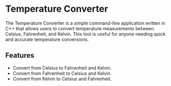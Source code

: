 # Temperature Converter

The Temperature Converter is a simple command-line application written in C++ that allows users to convert temperature measurements between Celsius, Fahrenheit, and Kelvin. This tool is useful for anyone needing quick and accurate temperature conversions.

## Features
- Convert from Celsius to Fahrenheit and Kelvin.
- Convert from Fahrenheit to Celsius and Kelvin.
- Convert from Kelvin to Celsius and Fahrenheit.
